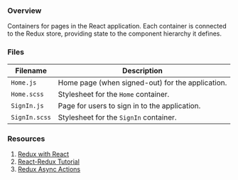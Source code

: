 ### Overview

Containers for pages in the React application.  Each container is connected to the Redux store, providing state to the 
component hierarchy it defines.

### Files

| Filename              | Description                                                               |
|-----------------------|---------------------------------------------------------------------------|
| `Home.js`             | Home page (when signed-out) for the application.                          |
| `Home.scss`           | Stylesheet for the `Home` container.                                      |
| `SignIn.js`           | Page for users to sign in to the application.                             |
| `SignIn.scss`         | Stylesheet for the `SignIn` container.                                    |

### Resources

1) [Redux with React](https://redux.js.org/basics/usage-with-react)
2) [React-Redux Tutorial](https://blog.logrocket.com/react-redux-connect-when-and-how-to-use-it-f2a1edab2013/)
3) [Redux Async Actions](https://redux.js.org/advanced/async-actions)
